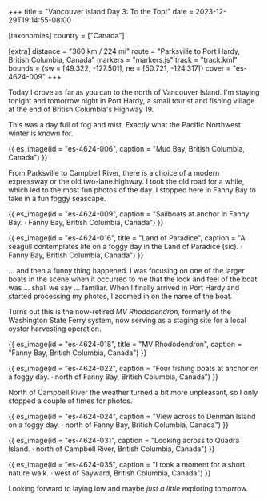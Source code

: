 +++
title = "Vancouver Island Day 3: To the Top!"
date = 2023-12-29T19:14:55-08:00

[taxonomies]
country = ["Canada"]

[extra]
distance = "360 km / 224 mi"
route = "Parksville to Port Hardy, British Columbia, Canada"
markers = "markers.js"
track = "track.kml"
bounds = {sw = [49.322, -127.501], ne = [50.721, -124.317]}
cover = "es-4624-009"
+++

Today I drove as far as you can to the north of Vancouver Island. I'm staying tonight and tomorrow night in Port Hardy, a small tourist and fishing village at the end of British Columbia's Highway 19.

<!-- more -->

This was a day full of fog and mist. Exactly what the Pacific Northwest winter is known for.

{{ es_image(id = "es-4624-006", caption = "Mud Bay, British Columbia, Canada") }}

From Parksville to Campbell River, there is a choice of a modern expressway or the old two-lane highway. I took the old road for a while, which led to the most fun photos of the day. I stopped here in Fanny Bay to take in a fun foggy seascape.

{{ es_image(id = "es-4624-009", caption = "Sailboats at anchor in Fanny Bay. · Fanny Bay, British Columbia, Canada") }}

{{ es_image(id = "es-4624-016", title = "Land of Paradice", caption = "A seagull contemplates life on a foggy day in the Land of Paradice (sic). · Fanny Bay, British Columbia, Canada") }}

... and then a funny thing happened. I was focusing on one of the larger boats in the scene when it occurred to me that the look and feel of the boat was ... shall we say ... familiar. When I finally arrived in Port Hardy and started processing my photos, I zoomed in on the name of the boat.

Turns out this is the now-retired _MV Rhododendron,_ formerly of the Washington State Ferry system, now serving as a staging site for a local oyster harvesting operation.

{{ es_image(id = "es-4624-018", title = "MV Rhododendron", caption = "Fanny Bay, British Columbia, Canada") }}

{{ es_image(id = "es-4624-022", caption = "Four fishing boats at anchor on a foggy day. · north of Fanny Bay, British Columbia, Canada") }}

North of Campbell River the weather turned a bit more unpleasant, so I only stopped a couple of times for photos.

{{ es_image(id = "es-4624-024", caption = "View across to Denman Island on a foggy day. · north of Fanny Bay, British Columbia, Canada") }}

{{ es_image(id = "es-4624-031", caption = "Looking across to Quadra Island. · north of Campbell River, British Columbia, Canada") }}

{{ es_image(id = "es-4624-035", caption = "I took a moment for a short nature walk. · west of Sayward, British Columbia, Canada") }}

Looking forward to laying low and maybe _just a little_ exploring tomorrow.
